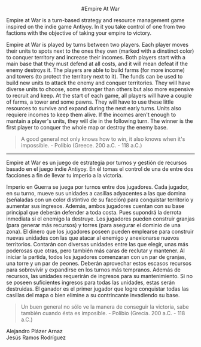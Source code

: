 
<p align = "center"> #Empire At War </p>
Empire at War is a turn-based strategy and resource management game inspired on the indie game Antiyoy. In it you take control of one from two factions with the objective of taking your empire to victory.

Empire at War is played by turns between two players. Each player moves their units to spots next to the ones they own (marked with a dinstinct color) to conquer territory and increase their incomes. Both players start with a main base that they must defend at all costs, and it will mean defeat if the enemy destroys it. The players are able to build farms (for more income) and towers (to protect the territory next to it). The funds can be used to build new units to attack the enemy and conquer territories. They will have diverse units to choose, some stronger than others but also more expensive to recruit and keep. At the start of each game, all players will have a couple of farms, a tower and some pawns. They will have to use these little resources to survive and expand during the next early turns. Units also requiere incomes to keep them alive. If the incomes aren't enough to mantain a player's units, they will die in the following turn. The winner is the first player to conquer the whole map or destroy the enemy base.  
  
  
 > A good general not only knows how to win, it also knows when it's impossible. - Polibio (Greece. 200 a.C. - 118 a.C.)
 
 ---  
   
   
Empire at War es un juego de estrategia por turnos y gestión de recursos basado en el juego indie Antiyoy. En él tomas el control de una de entre dos facciones a fin de llevar tu imperio a la victoria.

Imperio en Guerra se juega por turnos entre dos jugadores. Cada jugador, en su turno, mueve sus unidades a casillas adyacentes a las que domina (señaladas con un color distintivo de su facción) para conquistar territorio y aumentar sus ingresos. Además, ambos jugadores cuentan con su base principal que deberán defender a toda costa. Pues supondrá la derrota inmediata si el enemigo la destruye. Los jugadores pueden construir granjas (para generar más recursos) y torres (para asegurar el dominio de una zona). El dinero que los jugadores poseen pueden emplearse para construir nuevas unidades con las que atacar al enemigo y anexionarse nuevos territorios. Contarán con diversas unidades entre las que elegir, unas más poderosas que otras, pero también más caras de reclutar y mantener. Al iniciar la partida, todos los jugadores comenzaran con un par de granjas, una torre y un par de peones. Deberán aprovechar estos escasos recursos para sobrevivir y expandirse en los turnos más tempranos. Además de recursos, las unidades requerirán de ingresos para su mantenimiento. Si no se poseen suficientes ingresos para todas las unidades, estas serán destruidas. El ganador es el primer jugador que logre conquistar todas las casillas del mapa o bien elimine a su contrincante invadiendo su base.  
  
  
 > Un buen general no sólo ve la manera de conseguir la victoria, 
 sabe también cuando ésta es imposible. - Polibio (Grecia. 200 a.C. - 118 a.C.)
   
    
Alejandro Plázer Arnaz  
Jesús Ramos Rodríguez
